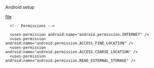 Android setup

[file](./android/app/src/main/AndroidManifest.xml)
```
  <!-- Permissions -->

  <uses-permission android:name="android.permission.INTERNET" />
  <uses-permission android:name="android.permission.ACCESS_FINE_LOCATION" />
  <uses-permission android:name="android.permission.ACCESS_COARSE_LOCATION" /> 
  <uses-permission android:name="android.permission.READ_EXTERNAL_STORAGE" />


```